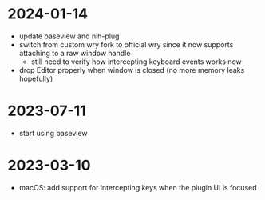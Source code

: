 # 2024-01-14
- update baseview and nih-plug
- switch from custom wry fork to official wry since it now supports attaching to a raw window handle
  - still need to verify how intercepting keyboard events works now
- drop Editor properly when window is closed (no more memory leaks hopefully)

# 2023-07-11
- start using baseview

# 2023-03-10
- macOS: add support for intercepting keys when the plugin UI is focused
